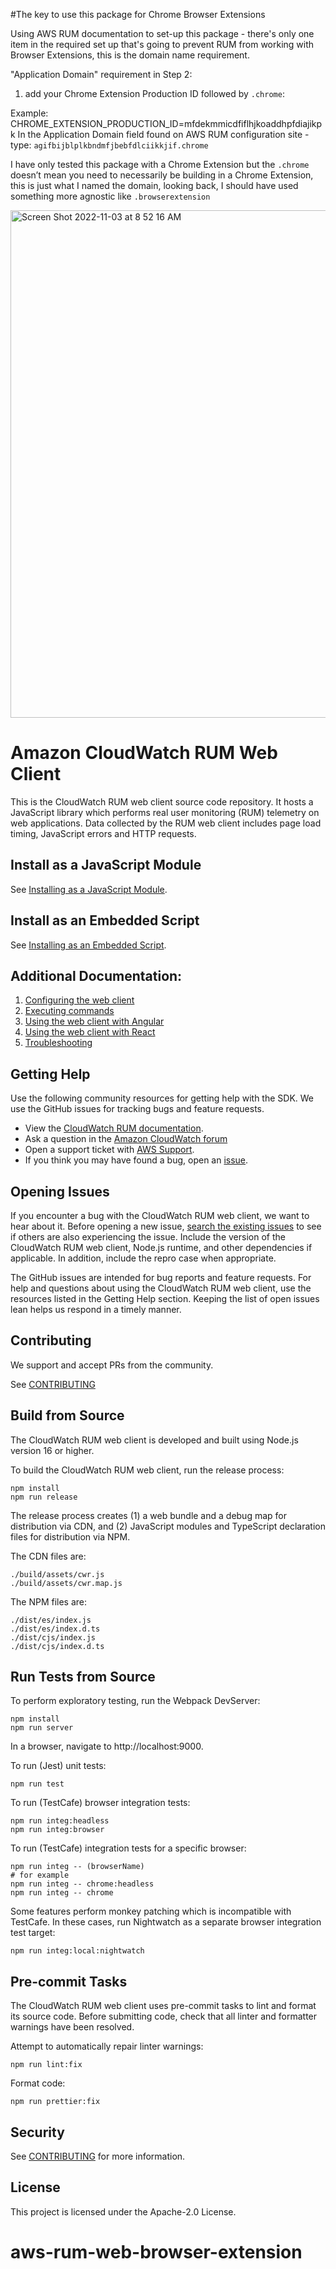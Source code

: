 #The key to use this package for Chrome Browser Extensions 

Using AWS RUM documentation to set-up this package -
there's only one item in the required set up that's going to prevent RUM from working with Browser Extensions, this is the domain name requirement.

"Application Domain" requirement in Step 2:
1. add your Chrome Extension Production ID followed by `.chrome`:

Example: 
CHROME_EXTENSION_PRODUCTION_ID=mfdekmmicdfiflhjkoaddhpfdiajikpk
In the Application Domain field found on AWS RUM configuration site - type:
`agifbijblplkbndmfjbebfdlciikkjif.chrome`

I have only tested this package with a Chrome Extension but the `.chrome` doesn’t mean you need to necessarily be building in a Chrome Extension, this is just what I named the domain, looking back, I should have used something more agnostic like `.browserextension`

<img width="812" alt="Screen Shot 2022-11-03 at 8 52 16 AM" src="https://user-images.githubusercontent.com/47265029/199726834-fcc5c63f-a39e-4db4-afc1-695ca9c55fc5.png">


# Amazon CloudWatch RUM Web Client

This is the CloudWatch RUM web client source code repository. It hosts a
JavaScript library which performs real user monitoring (RUM) telemetry on web
applications. Data collected by the RUM web client includes page load timing,
JavaScript errors and HTTP requests.

## Install as a JavaScript Module

See [Installing as a JavaScript Module](docs/npm_installation.md).

## Install as an Embedded Script

See [Installing as an Embedded Script](docs/cdn_installation.md).

## Additional Documentation:

1. [Configuring the web client](docs/configuration.md)
1. [Executing commands](docs/cdn_commands.md)
1. [Using the web client with Angular](docs/cdn_angular.md)
1. [Using the web client with React](docs/cdn_react.md)
1. [Troubleshooting](docs/cdn_troubleshooting.md)

## Getting Help

Use the following community resources for getting help with the SDK. We use the GitHub issues for tracking bugs and feature requests.

-   View the [CloudWatch RUM documentation](https://docs.aws.amazon.com/AmazonCloudWatch/latest/monitoring/CloudWatch-RUM.html).
-   Ask a question in the [Amazon CloudWatch forum](https://forums.aws.amazon.com/forum.jspa?forumID=138)
-   Open a support ticket with [AWS Support](https://docs.aws.amazon.com/awssupport/latest/user/getting-started.html).
-   If you think you may have found a bug, open an [issue](https://github.com/aws-observability/aws-rum-web/issues/new).

## Opening Issues

If you encounter a bug with the CloudWatch RUM web client, we want to hear about
it. Before opening a new issue, [search the existing
issues](https://github.com/aws-observability/aws-rum-web/issues?q=is%3Aissue) to
see if others are also experiencing the issue. Include the version of the
CloudWatch RUM web client, Node.js runtime, and other dependencies if
applicable. In addition, include the repro case when appropriate.

The GitHub issues are intended for bug reports and feature requests. For help
and questions about using the CloudWatch RUM web client, use the resources
listed in the Getting Help section. Keeping the list of open issues lean helps
us respond in a timely manner.

## Contributing

We support and accept PRs from the community.

See [CONTRIBUTING](./CONTRIBUTING.md)

## Build from Source

The CloudWatch RUM web client is developed and built using Node.js version 16 or higher.

To build the CloudWatch RUM web client, run the release process:

```
npm install
npm run release
```

The release process creates (1) a web bundle and a debug map for distribution via CDN, and (2) JavaScript modules and TypeScript declaration files for distribution via NPM.

The CDN files are:

```
./build/assets/cwr.js
./build/assets/cwr.map.js
```

The NPM files are:

```
./dist/es/index.js
./dist/es/index.d.ts
./dist/cjs/index.js
./dist/cjs/index.d.ts
```

## Run Tests from Source

To perform exploratory testing, run the Webpack DevServer:

```
npm install
npm run server
```

In a browser, navigate to http://localhost:9000.

To run (Jest) unit tests:

```
npm run test
```

To run (TestCafe) browser integration tests:

```
npm run integ:headless
npm run integ:browser
```

To run (TestCafe) integration tests for a specific browser:

```
npm run integ -- (browserName)
# for example
npm run integ -- chrome:headless
npm run integ -- chrome
```

Some features perform monkey patching which is incompatible with TestCafe. In
these cases, run Nightwatch as a separate browser integration test target:

```
npm run integ:local:nightwatch
```

## Pre-commit Tasks

The CloudWatch RUM web client uses pre-commit tasks to lint and format its
source code. Before submitting code, check that all linter and formatter
warnings have been resolved.

Attempt to automatically repair linter warnings:

```
npm run lint:fix
```

Format code:

```
npm run prettier:fix
```

## Security

See [CONTRIBUTING](CONTRIBUTING.md#security-issue-notifications) for more
information.

## License

This project is licensed under the Apache-2.0 License.
# aws-rum-web-browser-extension
